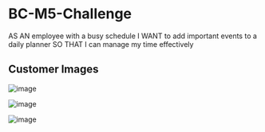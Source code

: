 # BC-M5-Challenge
AS AN employee with a busy schedule I WANT to add important events to a daily planner SO THAT I can manage my time effectively

## Customer Images
![image](https://user-images.githubusercontent.com/119005046/221225229-2dafb5f4-ec16-4559-b723-463e51c3b036.png)

![image](https://user-images.githubusercontent.com/119005046/221225746-f11ddb2f-d9be-424d-961c-90dbfa5d76a5.png)

![image](https://user-images.githubusercontent.com/119005046/221225847-a660cf2c-b2e4-4dbf-b1e8-a8b8a510d43e.png)

